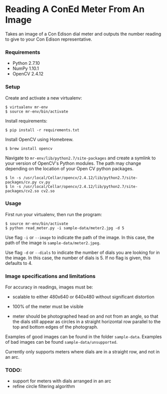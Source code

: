 # Reading A ConEd Meter From An Image

Takes an image of a Con Edison dial meter and outputs the number reading to give to your Con Edison representative.

### Requirements

- Python 2.7.10
- NumPy 1.10.1
- OpenCV 2.4.12

### Setup

Create and activate a new virtualenv: 
````
$ virtualenv mr-env
$ source mr-env/bin/activate
````
Install requirements: 
````
$ pip install -r requirements.txt
````

Install OpenCV using Homebrew.
````
$ brew install opencv
````
Navigate to `mr-env/lib/python2.7/site-packages` and create a symlink to your version of OpenCV's Python modules. The path may change depending on the location of your Open CV python packages.
````
$ ln -s /usr/local/Cellar/opencv/2.4.12/lib/python2.7/site-packages/cv.py cv.py
$ ln -s /usr/local/Cellar/opencv/2.4.12/lib/python2.7/site-packages/cv2.so cv2.so
````

### Usage

First run your virtualenv, then run the program: 
````
$ source mr-env/bin/activate
$ python read_meter.py -i sample-data/meter2.jpg -d 5
````

Use flag `-i` or `--image` to indicate the path of the image. In this case, the path of the image is `sample-data/meter2.jpeg`.

Use flag `-d` or `--dials` to indicate the number of dials you are looking for in the image. In this case, the number of dials is 5. If no flag is given, this defaults to 4.

### Image specifications and limitations

For accuracy in readings, images must be:

- scalable to either 480x640 or 640x480 without significant distortion

- 100% of the meter must be visible

- meter should be photographed head on and not from an angle, so that the dials still appear as circles in a straight horizontal row parallel to the top and bottom edges of the photograph.

Examples of good images can be found in the folder `sample-data`. Examples of bad images can be found `sample-data/unsupported`.

Currently only supports meters where dials are in a straight row, and not in an arc.

### TODO: 

- support for meters with dials arranged in an arc
- refine circle filtering algorithm